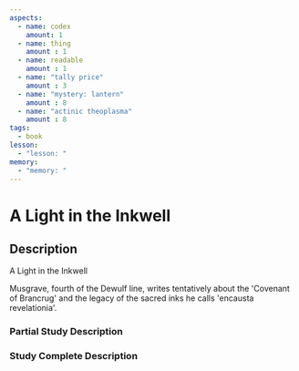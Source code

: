```yaml
---
aspects: 
  - name: codex
    amount: 1
  - name: thing
    amount : 1
  - name: readable
    amount : 1
  - name: "tally price"
    amount : 3
  - name: "mystery: lantern"
    amount : 8
  - name: "actinic theoplasma"
    amount : 8
tags:
  - book
lesson:
  - "lesson: "
memory:
  - "memory: "
---
```


# A Light in the Inkwell

## Description
A Light in the Inkwell

Musgrave, fourth of the Dewulf line, writes tentatively about the 'Covenant of Brancrug' and the legacy of the sacred inks he calls 'encausta revelationia'.
### Partial Study Description

### Study Complete Description
